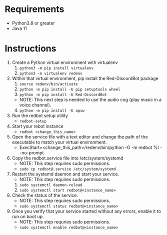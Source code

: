 # Requirements
- Python3.8 or greater
- Java 11

# Instructions
1. Create a Python virtual environment with virtualenv
    1. `python3 -m pip install virtualenv`
    2. `python3 -m virtualenv redenv`
2. Within that virtual environment, pip install the Red-DiscordBot package
    1. `source redenv/bin/activate`
    2. `python -m pip install -U pip setuptools wheel`
    3. `python -m pip install -U Red-DiscordBot`
    - NOTE: This next step is needed to use the audio cog (play music in a voice channel).
    4. `python -m pip install -U apsw`
3. Run the redbot setup utility
    - `redbot-setup`
4. Start your rebot instance
    - `redbot <change_this_name>`
5. Open the service file with a text editor and change the path of the executable to match your virtual environment.
    - ExecStart=<change_this_path>/redenv/bin/python -O -m redbot %I --no-prompt
6. Copy the redbot.service file into /etc/system/systemd
    - NOTE: This step requires sudo permissions.
    - `sudo cp redbot@.service /etc/system/systemd`
7. Restart the systemd daemon and start your service.
    - NOTE: This step requires sudo permissions.
    1. `sudo systemctl daemon-reload`
    2. `sudo systemctl start redbot@<instance_name>`
8. Check the status of the service.
    - NOTE: This step requires sudo permissions.
    - `sudo systemctl status redbot@<instance_name>`
9. Once you verify that your service started without any errors, enable it to run on boot up.
    - NOTE: This step requries sudo permissions.
    - `sudo systemctl enable redbot@<instance_name>`
